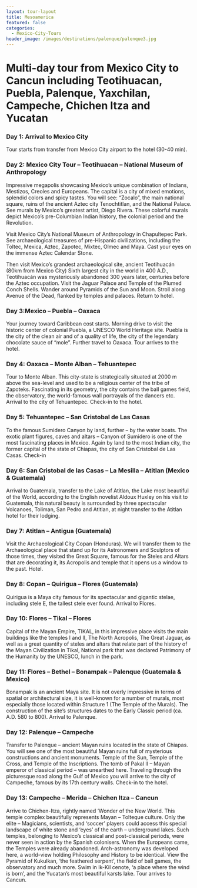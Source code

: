 ```yaml
---
layout: tour-layout
title: Mesoamerica
featured: false
categories:
  - Mexico-City-Tours
header_image: /images/destinations/palenque/palenque3.jpg
---
```

# Multi-day tour from Mexico City to Cancun including Teotihuacan, Puebla, Palenque, Yaxchilan, Campeche, Chichen Itza and Yucatan

### Day 1: Arrival to Mexico City

Tour starts from transfer from Mexico City airport to the hotel (30-40 min).

### Day 2: Mexico City Tour – Teotihuacan – National Museum of Anthropology

Impressive megapolis showcasing Mexico’s unique combination of Indians, Mestizos, Creoles and Europeans. The capital is a city of mixed emotions, splendid colors and spicy tastes. You will see: “Zocalo”, the main national square, ruins of the ancient Aztec city Tenochtitlan, and the National Palace. See murals by Mexico’s greatest artist, Diego Rivera. These colorful murals depict Mexico’s pre-Columbian Indian history, the colonial period and the Revolution.

Visit Mexico City’s National Museum of Anthropology in Chapultepec Park. See archaeological treasures of pre-Hispanic civilizations, including the Toltec, Mexica, Aztec, Zapotec, Mixtec, Olmec and Maya. Cast your eyes on the immense Aztec Calendar Stone.

Then visit Mexico’s grandest archaeological site, ancient Teotihuacán (80km from Mexico City) Sixth largest city in the world in 400 A.D., Teotihuacán was mysteriously abandoned 300 years later, centuries before the Aztec occupation. Visit the Jaguar Palace and Temple of the Plumed Conch Shells. Wander around Pyramids of the Sun and Moon. Stroll along Avenue of the Dead, flanked by temples and palaces. Return to hotel.

### Day 3:Mexico – Puebla – Oaxaca

Your journey toward Caribbean cost starts. Morning drive to visit the historic center of colonial Puebla, a UNESCO World Heritage site. Puebla is the city of the clean air and of a quality of life, the city of the legendary chocolate sauce of “mole”. Further travel to Oaxaca. Tour arrives to the hotel.

### Day 4: Oaxaca – Monte Alban – Tehuantepec

Tour to Monte Alban. This city-state is strategically situated at 2000 m above the sea-level and used to be a religious center of the tribe of Zapoteks. Fascinating in its geometry, the city contains the ball games field, the observatory, the world-famous wall portrayals of the dancers etc. Arrival to the city of Tehuantepec. Check-in to the hotel.

### Day 5: Tehuantepec – San Cristobal de Las Casas

To the famous Sumidero Canyon by land, further – by the water boats. The exotic plant figures, caves and altars – Canyon of Sumidero is one of the most fascinating places in Mexico. Again by land to the most Indian city, the former capital of the state of Chiapas, the city of San Cristobal de Las Casas. Check-in

### Day 6: San Cristobal de las Casas – La Mesilla – Atitlan (Mexico & Guatemala)

Arrival to Guatemala, transfer to the Lake of Atitlan, the Lake most beautiful of the World, according to the English novelist Aldoux Huxley on his visit to Guatemala, this natural beauty is surrounded by three spectacular Volcanoes, Toliman, San Pedro and Atitlan, at night transfer to the Atitlan hotel for their lodging.

### Day 7: Atitlan – Antigua (Guatemala)

Visit the Archaeological City Copan (Honduras). We will transfer them to the Archaeological place that stand up for its Astronomers and Sculptors of those times, they visited the Great Square, famous for the Steles and Altars that are decorating it, its Acropolis and temple that it opens us a window to the past. Hotel.

### Day 8: Copan – Quirigua – Flores (Guatemala)

Quirigua is a Maya city famous for its spectacular and gigantic stelae, including stele E, the tallest stele ever found. Arrival to Flores.

### Day 10: Flores – Tikal – Flores

Capital of the Mayan Empire, TIKAL, in this impressive place visits the main buildings like the temples I and II, The North Acropolis, The Great Jaguar, as well as a great quantity of steles and altars that relate part of the history of the Mayan Civilization in Tikal, National park that was declared Patrimony of the Humanity by the UNESCO, lunch in the park.

### Day 11: Flores – Bethel – Bonampak – Palenque (Guatemala & Mexico)

Bonampak is an ancient Maya site. It is not overly impressive in terms of spatial or architectural size, it is well-known for a number of murals, most especially those located within Structure 1 (The Temple of the Murals). The construction of the site’s structures dates to the Early Classic period (ca. A.D. 580 to 800). Arrival to Palenque.

### Day 12: Palenque – Campeche

Transfer to Palenque – ancient Mayan ruins located in the state of Chiapas. You will see one of the most beautiful Mayan ruins full of mysterious constructions and ancient monuments. Temple of the Sun, Temple of the Cross, and Temple of the Inscriptions. The tomb of Pakal II – Mayan emperor of classical period – was unearthed here. Traveling through the picturesque road along the Gulf of Mexico you will arrive to the city of Campeche, famous by its 17th century walls. Check-in to the hotel.

### Day 13: Campeche –  Merida – Chichen Itza – Cancun
Arrive to Chichen-Itza, rightly named ‘Wonder of the New World. This temple complex beautifully represents Mayan – Tolteque culture. Only the elite – Magicians, scientists, and ‘soccer’ players could access this special landscape of white stone and ‘eyes’ of the earth – underground lakes. Such temples, belonging to Mexico’s classical and post-classical periods, were never seen in action by the Spanish colonisers. When the Europeans came, the Temples were already abandoned. Arch-astronomy was developed here, a world-view holding Philosophy and History to be identical. View the Pyramid of Kukulkan, ‘the feathered serpent’, the field of ball games, the observatory and much more. Swim in Ik-Kil cenote, ‘a place where the wind is born’, and the Yucatan’s most beautiful karsts lake. Tour arrives to Cancun.